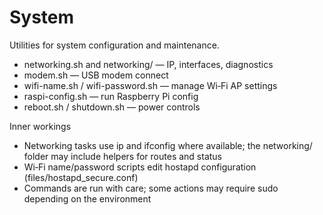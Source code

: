 # System

Utilities for system configuration and maintenance.

- networking.sh and networking/ — IP, interfaces, diagnostics
- modem.sh — USB modem connect
- wifi-name.sh / wifi-password.sh — manage Wi‑Fi AP settings
- raspi-config.sh — run Raspberry Pi config
- reboot.sh / shutdown.sh — power controls

Inner workings

- Networking tasks use ip and ifconfig where available; the networking/ folder may include helpers for routes and status
- Wi‑Fi name/password scripts edit hostapd configuration (files/hostapd_secure.conf)
- Commands are run with care; some actions may require sudo depending on the environment
